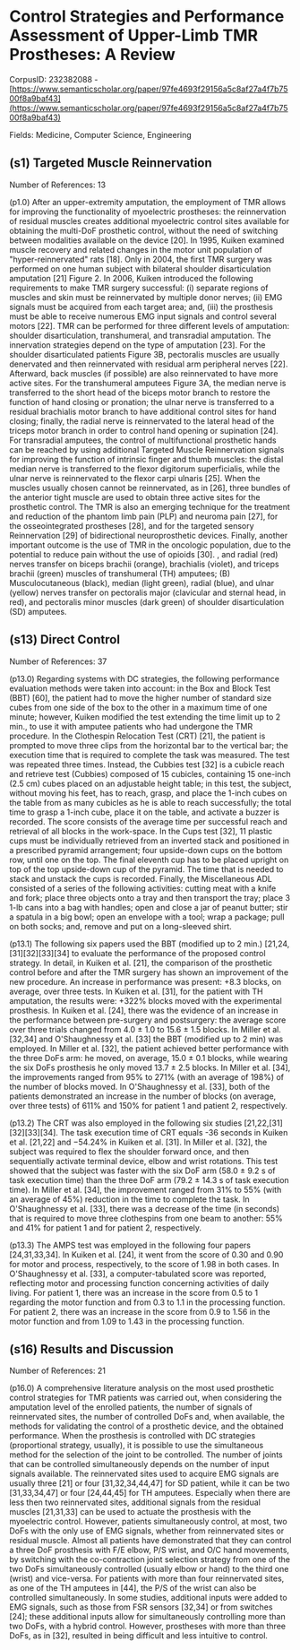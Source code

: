 # Control Strategies and Performance Assessment of Upper-Limb TMR Prostheses: A Review

CorpusID: 232382088 - [https://www.semanticscholar.org/paper/97fe4693f29156a5c8af27a4f7b7500f8a9baf43](https://www.semanticscholar.org/paper/97fe4693f29156a5c8af27a4f7b7500f8a9baf43)

Fields: Medicine, Computer Science, Engineering

## (s1) Targeted Muscle Reinnervation
Number of References: 13

(p1.0) After an upper-extremity amputation, the employment of TMR allows for improving the functionality of myoelectric prostheses: the reinnervation of residual muscles creates additional myoelectric control sites available for obtaining the multi-DoF prosthetic control, without the need of switching between modalities available on the device [20]. In 1995, Kuiken examined muscle recovery and related changes in the motor unit population of "hyper-reinnervated" rats [18]. Only in 2004, the first TMR surgery was performed on one human subject with bilateral shoulder disarticulation amputation [21] Figure 2. In 2006, Kuiken introduced the following requirements to make TMR surgery successful: (i) separate regions of muscles and skin must be reinnervated by multiple donor nerves; (ii) EMG signals must be acquired from each target area; and, (iii) the prosthesis must be able to receive numerous EMG input signals and control several motors [22]. TMR can be performed for three different levels of amputation: shoulder disarticulation, transhumeral, and transradial amputation. The innervation strategies depend on the type of amputation [23]. For the shoulder disarticulated patients Figure 3B, pectoralis muscles are usually denervated and then reinnervated with residual arm peripheral nerves [22]. Afterward, back muscles (if possible) are also reinnervated to have more active sites. For the transhumeral amputees Figure 3A, the median nerve is transferred to the short head of the biceps motor branch to restore the function of hand closing or pronation; the ulnar nerve is transferred to a residual brachialis motor branch to have additional control sites for hand closing; finally, the radial nerve is reinnervated to the lateral head of the triceps motor branch in order to control hand opening or supination [24]. For transradial amputees, the control of multifunctional prosthetic hands can be reached by using additional Targeted Muscle Reinnervation signals for improving the function of intrinsic finger and thumb muscles: the distal median nerve is transferred to the flexor digitorum superficialis, while the ulnar nerve is reinnervated to the flexor carpi ulnaris [25]. When the muscles usually chosen cannot be reinnervated, as in [26], three bundles of the anterior tight muscle are used to obtain three active sites for the prosthetic control. The TMR is also an emerging technique for the treatment and reduction of the phantom limb pain (PLP) and neuroma pain [27], for the osseointegrated prostheses [28], and for the targeted sensory Reinnervation [29] of bidirectional neuroprosthetic devices. Finally, another important outcome is the use of TMR in the oncologic population, due to the potential to reduce pain without the use of opioids [30]. , and radial (red) nerves transfer on biceps brachii (orange), brachialis (violet), and triceps brachii (green) muscles of transhumeral (TH) amputees; (B) Musculocutaneous (black), median (light green), radial (blue), and ulnar (yellow) nerves transfer on pectoralis major (clavicular and sternal head, in red), and pectoralis minor muscles (dark green) of shoulder disarticulation (SD) amputees.
## (s13) Direct Control
Number of References: 37

(p13.0) Regarding systems with DC strategies, the following performance evaluation methods were taken into account: in the Box and Block Test (BBT) [60], the patient had to move the higher number of standard size cubes from one side of the box to the other in a maximum time of one minute; however, Kuiken modified the test extending the time limit up to 2 min., to use it with amputee patients who had undergone the TMR procedure. In the Clothespin Relocation Test (CRT) [21], the patient is prompted to move three clips from the horizontal bar to the vertical bar; the execution time that is required to complete the task was measured. The test was repeated three times. Instead, the Cubbies test [32] is a cubicle reach and retrieve test (Cubbies) composed of 15 cubicles, containing 15 one-inch (2.5 cm) cubes placed on an adjustable height table; in this test, the subject, without moving his feet, has to reach, grasp, and place the 1-inch cubes on the table from as many cubicles as he is able to reach successfully; the total time to grasp a 1-inch cube, place it on the table, and activate a buzzer is recorded. The score consists of the average time per successful reach and retrieval of all blocks in the work-space. In the Cups test [32], 11 plastic cups must be individually retrieved from an inverted stack and positioned in a prescribed pyramid arrangement; four upside-down cups on the bottom row, until one on the top. The final eleventh cup has to be placed upright on top of the top upside-down cup of the pyramid. The time that is needed to stack and unstack the cups is recorded. Finally, the Miscellaneous ADL consisted of a series of the following activities: cutting meat with a knife and fork; place three objects onto a tray and then transport the tray; place 3 1-lb cans into a bag with handles; open and close a jar of peanut butter; stir a spatula in a big bowl; open an envelope with a tool; wrap a package; pull on both socks; and, remove and put on a long-sleeved shirt.

(p13.1) The following six papers used the BBT (modified up to 2 min.) [21,24,[31][32][33][34] to evaluate the performance of the proposed control strategy. In detail, in Kuiken et al. [21], the comparison of the prosthetic control before and after the TMR surgery has shown an improvement of the new procedure. An increase in performance was present: +8.3 blocks, on average, over three tests. In Kuiken et al. [31], for the patient with TH amputation, the results were: +322% blocks moved with the experimental prosthesis. In Kuiken et al. [24], there was the evidence of an increase in the performance between pre-surgery and postsurgery: the average score over three trials changed from 4.0 ± 1.0 to 15.6 ± 1.5 blocks. In Miller et al. [32,34] and O'Shaughnessy et al. [33] the BBT (modified up to 2 min) was employed. In Miller et al. [32], the patient achieved better performance with the three DoFs arm: he moved, on average, 15.0 ± 0.1 blocks, while wearing the six DoFs prosthesis he only moved 13.7 ± 2.5 blocks. In Miller et al. [34], the improvements ranged from 95% to 271% (with an average of 198%) of the number of blocks moved. In O'Shaughnessy et al. [33], both of the patients demonstrated an increase in the number of blocks (on average, over three tests) of 611% and 150% for patient 1 and patient 2, respectively.

(p13.2) The CRT was also employed in the following six studies [21,22,[31][32][33][34]. The task execution time of CRT equals -36 seconds in Kuiken et al. [21,22] and −54.24% in Kuiken et al. [31]. In Miller et al. [32], the subject was required to flex the shoulder forward once, and then sequentially activate terminal device, elbow and wrist rotations. This test showed that the subject was faster with the six DoF arm (58.0 ± 9.2 s of task execution time) than the three DoF arm (79.2 ± 14.3 s of task execution time). In Miller et al. [34], the improvement ranged from 31% to 55% (with an average of 45%) reduction in the time to complete the task. In O'Shaughnessy et al. [33], there was a decrease of the time (in seconds) that is required to move three clothespins from one beam to another: 55% and 41% for patient 1 and for patient 2, respectively.

(p13.3) The AMPS test was employed in the following four papers [24,31,33,34]. In Kuiken et al. [24], it went from the score of 0.30 and 0.90 for motor and process, respectively, to the score of 1.98 in both cases. In O'Shaughnessy et al. [33], a computer-tabulated score was reported, reflecting motor and processing function concerning activities of daily living. For patient 1, there was an increase in the score from 0.5 to 1 regarding the motor function and from 0.3 to 1.1 in the processing function. For patient 2, there was an increase in the score from 0.9 to 1.56 in the motor function and from 1.09 to 1.43 in the processing function.
## (s16) Results and Discussion
Number of References: 21

(p16.0) A comprehensive literature analysis on the most used prosthetic control strategies for TMR patients was carried out, when considering the amputation level of the enrolled patients, the number of signals of reinnervated sites, the number of controlled DoFs and, when available, the methods for validating the control of a prosthetic device, and the obtained performance. When the prosthesis is controlled with DC strategies (proportional strategy, usually), it is possible to use the simultaneous method for the selection of the joint to be controlled. The number of joints that can be controlled simultaneously depends on the number of input signals available. The reinnervated sites used to acquire EMG signals are usually three [21] or four [31,32,34,44,47] for SD patient, while it can be two [31,33,34,47] or four [24,44,45] for TH amputees. Especially when there are less then two reinnervated sites, additional signals from the residual muscles [21,31,33] can be used to actuate the prosthesis with the myoelectric control. However, patients simultaneously control, at most, two DoFs with the only use of EMG signals, whether from reinnervated sites or residual muscle. Almost all patients have demonstrated that they can control a three DoF prosthesis with F/E elbow, P/S wrist, and O/C hand movements, by switching with the co-contraction joint selection strategy from one of the two DoFs simultaneously controlled (usually elbow or hand) to the third one (wrist) and vice-versa. For patients with more than four reinnervated sites, as one of the TH amputees in [44], the P/S of the wrist can also be controlled simultaneously. In some studies, additional inputs were added to EMG signals, such as those from FSR sensors [32,34] or from switches [24]; these additional inputs allow for simultaneously controlling more than two DoFs, with a hybrid control. However, prostheses with more than three DoFs, as in [32], resulted in being difficult and less intuitive to control.
